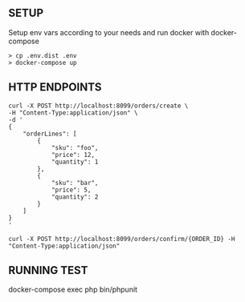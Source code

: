 ## SETUP

Setup env vars according to your needs and run docker with docker-compose

```
> cp .env.dist .env
> docker-compose up
```

## HTTP ENDPOINTS
```
curl -X POST http://localhost:8099/orders/create \
-H "Content-Type:application/json" \
-d '
{
    "orderLines": [
        {
            "sku": "foo",
            "price": 12,
            "quantity": 1
        },
        {
            "sku": "bar",
            "price": 5,
            "quantity": 2
        }
    ]
}
'
```
```
curl -X POST http://localhost:8099/orders/confirm/{ORDER_ID} -H "Content-Type:application/json"
```

## RUNNING TEST
docker-compose exec php bin/phpunit